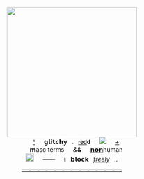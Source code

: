   <p align="center">
 <img src="https://media.discordapp.net/attachments/997756856900534333/1219824449675853855/glitchedball_20240319224632.png?ex=661f2a0c&is=660cb50c&hm=cd663bae1df3c9553d8b02fa168d8f8f2c9ad06c406daa9d21dae6c752820d8f&=&format=webp&quality=lossless" width="299px">
  <br>⠀⠀<a href="https://github.com/digitalchy">❛</a>⠀⠀<b>𝗴𝗹𝗶𝘁𝗰𝗵𝘆</b>⠀𝅄⠀<a href="https://fridaynightfunking.fandom.com/wiki/Friday_Night_Funkin%27_Lullaby/Characters#Glitchy_Red">𝗿𝗲𝗱</a>𝗱⠀⠀<img src= "https://caterpie.crd.co/assets/images/gallery27/1e13e613.gif">⠀⠀<i><a href="https://en.pronouns.page/@4itchyz_">+</a></i>
  <br>⠀⠀𝗺asc terms⠀⠀<i>&</i><b>&</b>⠀⠀<a href="https://en.wikipedia.org/wiki/Non-human">𝗻𝗼𝗻</a>human
  <br>  <img src="https://cdn.discordapp.com/emojis/1114019771655135282.webp?size=40&quality=lossless" width="19px">⠀⠀——⠀⠀𝗶⠀𝗯𝗹𝗼𝗰𝗸⠀<i><a href="https://github.com/digitalchy">freely</a></i>⠀..
  <br>  <a href="https://github.com/digitalchy">𓈀𓈀𓈀𓈀𓈀𓈀𓈀𓈀𓈀𓈀𓈀𓈀</a>
  <p align="center">
</p>
